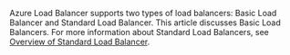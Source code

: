 Azure Load Balancer supports two types of load balancers: Basic Load Balancer and Standard Load Balancer. This article discusses Basic Load Balancers. For more information about Standard Load Balancers, see [Overview of Standard Load Balancer](../articles/load-balancer/load-balancer-standard-overview.md).
